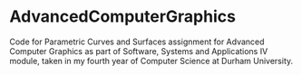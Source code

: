 # AdvancedComputerGraphics
Code for Parametric Curves and Surfaces assignment for Advanced Computer Graphics as part of Software, Systems and Applications IV module, taken in my fourth year of Computer Science at Durham University.
